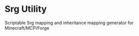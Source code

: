 Srg Utility
===========

Scriptable Srg mapping and inheritance mapping generator for Minecraft/MCP/Forge 